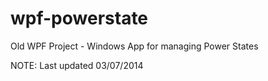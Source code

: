 # wpf-powerstate
 Old WPF Project - Windows App for managing Power States

NOTE: Last updated 03/07/2014
